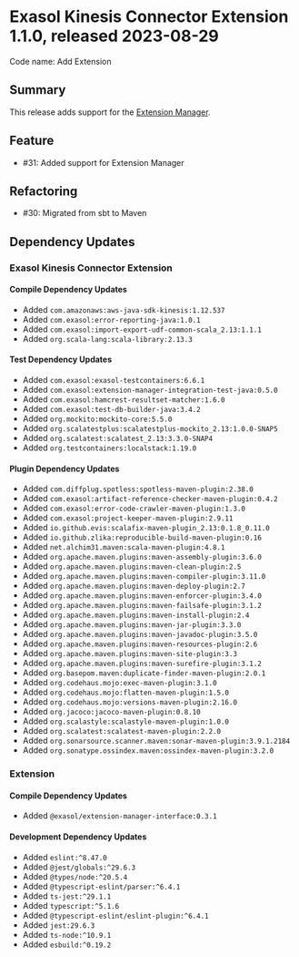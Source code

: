 # Exasol Kinesis Connector Extension 1.1.0, released 2023-08-29

Code name: Add Extension

## Summary

This release adds support for the [Extension Manager](https://github.com/exasol/extension-manager/).

## Feature

* #31: Added support for Extension Manager

## Refactoring

* #30: Migrated from sbt to Maven

## Dependency Updates

### Exasol Kinesis Connector Extension

#### Compile Dependency Updates

* Added `com.amazonaws:aws-java-sdk-kinesis:1.12.537`
* Added `com.exasol:error-reporting-java:1.0.1`
* Added `com.exasol:import-export-udf-common-scala_2.13:1.1.1`
* Added `org.scala-lang:scala-library:2.13.3`

#### Test Dependency Updates

* Added `com.exasol:exasol-testcontainers:6.6.1`
* Added `com.exasol:extension-manager-integration-test-java:0.5.0`
* Added `com.exasol:hamcrest-resultset-matcher:1.6.0`
* Added `com.exasol:test-db-builder-java:3.4.2`
* Added `org.mockito:mockito-core:5.5.0`
* Added `org.scalatestplus:scalatestplus-mockito_2.13:1.0.0-SNAP5`
* Added `org.scalatest:scalatest_2.13:3.3.0-SNAP4`
* Added `org.testcontainers:localstack:1.19.0`

#### Plugin Dependency Updates

* Added `com.diffplug.spotless:spotless-maven-plugin:2.38.0`
* Added `com.exasol:artifact-reference-checker-maven-plugin:0.4.2`
* Added `com.exasol:error-code-crawler-maven-plugin:1.3.0`
* Added `com.exasol:project-keeper-maven-plugin:2.9.11`
* Added `io.github.evis:scalafix-maven-plugin_2.13:0.1.8_0.11.0`
* Added `io.github.zlika:reproducible-build-maven-plugin:0.16`
* Added `net.alchim31.maven:scala-maven-plugin:4.8.1`
* Added `org.apache.maven.plugins:maven-assembly-plugin:3.6.0`
* Added `org.apache.maven.plugins:maven-clean-plugin:2.5`
* Added `org.apache.maven.plugins:maven-compiler-plugin:3.11.0`
* Added `org.apache.maven.plugins:maven-deploy-plugin:2.7`
* Added `org.apache.maven.plugins:maven-enforcer-plugin:3.4.0`
* Added `org.apache.maven.plugins:maven-failsafe-plugin:3.1.2`
* Added `org.apache.maven.plugins:maven-install-plugin:2.4`
* Added `org.apache.maven.plugins:maven-jar-plugin:3.3.0`
* Added `org.apache.maven.plugins:maven-javadoc-plugin:3.5.0`
* Added `org.apache.maven.plugins:maven-resources-plugin:2.6`
* Added `org.apache.maven.plugins:maven-site-plugin:3.3`
* Added `org.apache.maven.plugins:maven-surefire-plugin:3.1.2`
* Added `org.basepom.maven:duplicate-finder-maven-plugin:2.0.1`
* Added `org.codehaus.mojo:exec-maven-plugin:3.1.0`
* Added `org.codehaus.mojo:flatten-maven-plugin:1.5.0`
* Added `org.codehaus.mojo:versions-maven-plugin:2.16.0`
* Added `org.jacoco:jacoco-maven-plugin:0.8.10`
* Added `org.scalastyle:scalastyle-maven-plugin:1.0.0`
* Added `org.scalatest:scalatest-maven-plugin:2.2.0`
* Added `org.sonarsource.scanner.maven:sonar-maven-plugin:3.9.1.2184`
* Added `org.sonatype.ossindex.maven:ossindex-maven-plugin:3.2.0`

### Extension

#### Compile Dependency Updates

* Added `@exasol/extension-manager-interface:0.3.1`

#### Development Dependency Updates

* Added `eslint:^8.47.0`
* Added `@jest/globals:^29.6.3`
* Added `@types/node:^20.5.4`
* Added `@typescript-eslint/parser:^6.4.1`
* Added `ts-jest:^29.1.1`
* Added `typescript:^5.1.6`
* Added `@typescript-eslint/eslint-plugin:^6.4.1`
* Added `jest:29.6.3`
* Added `ts-node:^10.9.1`
* Added `esbuild:^0.19.2`
